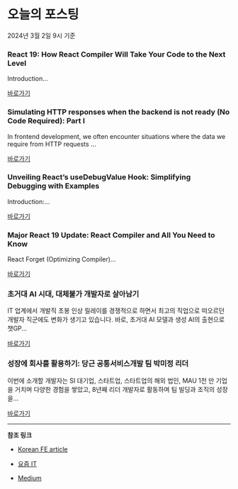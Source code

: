 # 오늘의 포스팅 
2024년 3월 2일 9시 기준 

### React 19: How React Compiler Will Take Your Code to the Next Level 

 Introduction... 

 [바로가기](https://medium.com/m/signin?actionUrl=https%3A%2F%2Fmedium.com%2F_%2Fbookmark%2Fp%2F8a89702d8860&operation=register&redirect=https%3A%2F%2Fblog.stackademic.com%2Freact-19-how-react-compiler-will-take-your-code-to-the-next-level-8a89702d8860&source=---------0-84----------typescript------bookmark_preview----0144d143_ccb1_4cd1_ba8a_bf92503b789a-------) 

### Simulating HTTP responses when the backend is not ready (No Code Required): Part I 

 In frontend development, we often encounter situations where the data we require from HTTP requests ... 

 [바로가기](https://medium.com/m/signin?actionUrl=https%3A%2F%2Fmedium.com%2F_%2Fbookmark%2Fp%2Ff7088e8024b7&operation=register&redirect=https%3A%2F%2Fmedium.com%2F%40cael19%2Fsimulating-http-responses-when-the-backend-is-not-ready-no-code-required-part-i-f7088e8024b7&source=---------0-84----------frontend------bookmark_preview----60d41c59_08d8_416d_bcc1_7d5c0823ed2b-------) 

### Unveiling React’s useDebugValue Hook: Simplifying Debugging with Examples 

 Introduction:... 

 [바로가기](https://medium.com/m/signin?actionUrl=https%3A%2F%2Fmedium.com%2F_%2Fbookmark%2Fp%2F015a1af72678&operation=register&redirect=https%3A%2F%2Fmedium.com%2Fzestgeek%2Funveiling-reacts-usedebugvalue-hook-simplifying-debugging-with-examples-015a1af72678&source=---------0-84----------reactjs------bookmark_preview----ab775761_87f3_40f1_9ce7_dd313b97edcc-------) 

### Major React 19 Update: React Compiler and All You Need to Know 

 React Forget (Optimizing Compiler)... 

 [바로가기](https://medium.com/m/signin?actionUrl=https%3A%2F%2Fmedium.com%2F_%2Fbookmark%2Fp%2Fe9527773be08&operation=register&redirect=https%3A%2F%2Fmedium.com%2F%40gorkemkaramolla%2Fmajor-react-19-update-react-compiler-and-all-you-need-to-know-e9527773be08&source=---------0-84----------nextjs------bookmark_preview----dbf12db9_8f89_40b9_8b35_3f0e1ecc9e6a-------) 

### 초거대 AI 시대, 대체불가 개발자로 살아남기 

 IT 업계에서 개발직 초봉 인상 릴레이를 경쟁적으로 하면서 최고의 직업으로 떠오르던 개발자 직군에도 변화가 생기고 있습니다. 바로, 초거대 AI 모델과 생성 AI의 출현으로 챗GP... 

 [바로가기](https://yozm.wishket.com/magazine/detail/2477/) 

### 성장에 회사를 활용하기: 당근 공통서비스개발 팀 박미정 리더 

 이번에 소개할 개발자는 SI 대기업, 스타트업, 스타트업의 해외 법인, MAU 1천 만 기업을 거치며 다양한 경험을 쌓았고, 8년째 리더 개발자로 활동하며 팀 빌딩과 조직의 성장을... 

 [바로가기](https://yozm.wishket.com/magazine/detail/2473/) 

---

**참조 링크**

- [Korean FE article](https://kofearticle.substack.com) 

- [요즘 IT](https://yozm.wishket.com/magazine) 

- [Medium](https://medium.com) 

